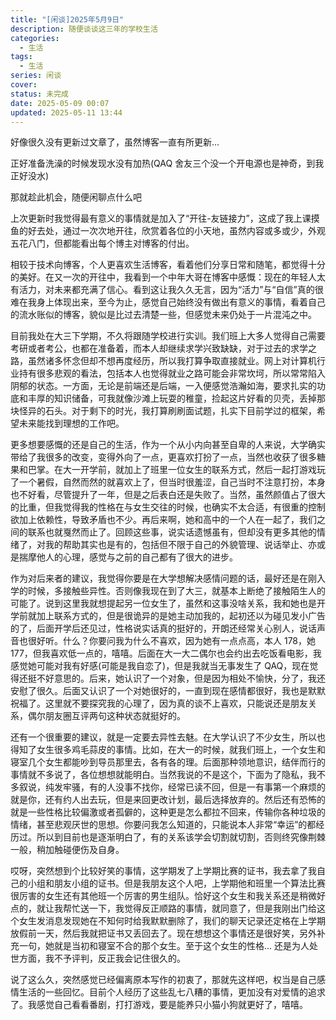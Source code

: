 ```yaml
---
title: "[闲谈]2025年5月9日"
description: 随便谈谈这三年的学校生活
categories:
  - 生活
tags:
  - 生活
series: 闲谈
cover: 
status: 未完成
date: 2025-05-09 00:07
updated: 2025-05-11 13:44
---
```

好像很久没有更新过文章了，虽然博客一直有所更新...

正好准备洗澡的时候发现水没有加热(QAQ 舍友三个没一个开电源也是神奇，到我正好没水)

那就趁此机会，随便闲聊点什么吧

上次更新时我觉得最有意义的事情就是加入了“开往-友链接力”，这成了我上课摸鱼的好去处，通过一次次地开往，欣赏着各位的小天地，虽然内容或多或少，外观五花八门，但都能看出每个博主对博客的付出。

相较于技术向博客，个人更喜欢生活博客，看着他们分享日常和随笔，都觉得十分的美好。在又一次的开往中，我看到一个中年大哥在博客中感慨：现在的年轻人太有活力，对未来都充满了信心。看到这让我久久无言，因为“活力”与“自信”真的很难在我身上体现出来，至今为止，感觉自己始终没有做出有意义的事情，看着自己的流水账似的博客，貌似是比过去清楚一些，但感觉未来仍处于一片混沌之中。

目前我处在大三下学期，不久将跟随学校进行实训。我们班上大多人觉得自己需要考研或者考公，也都在准备着，而本人却继续求学兴致缺缺，对于过去的求学之路，虽然诸多怀念但却不想再度经历，所以我打算争取直接就业。网上对计算机行业持有很多悲观的看法，包括本人也觉得就业之路可能会非常坎坷，所以常常陷入阴郁的状态。一方面，无论是前端还是后端，一入便感觉浩瀚如海，要求扎实的功底和丰厚的知识储备，可我就像沙滩上玩耍的稚童，捡起这片好看的贝壳，丢掉那块怪异的石头。对于剩下的时光，我打算刷刷面试题，扎实下目前学过的框架，希望未来能找到理想的工作吧。

更多想要感慨的还是自己的生活，作为一个从小内向甚至自卑的人来说，大学确实带给了我很多的改变，变得外向了一点，更喜欢打扮了一点，当然也收获了很多糖果和巴掌。在大一开学前，就加上了班里一位女生的联系方式，然后一起打游戏玩了一个暑假，自然而然的就喜欢上了，但当时很羞涩，自己当时不注意打扮，本身也不好看，尽管提升了一年，但是之后表白还是失败了。当然，虽然颜值占了很大的比重，但我觉得我的性格在与女生交往的时候，也确实不太合适，有很重的控制欲加上依赖性，导致矛盾也不少。再后来啊，她和高中的一个人在一起了，我们之间的联系也就戛然而止了。回顾这些事，说实话遗憾虽有，但却没有更多其他的情绪了，对我的帮助其实也是有的，包括但不限于自己的外貌管理、说话举止、亦或是揣摩他人的心理，感觉与之前的自己都有了很大的进步。

作为对后来者的建议，我觉得你要是在大学想解决感情问题的话，最好还是在刚入学的时候，多接触些异性。否则像我现在到了大三，就基本上断绝了接触陌生人的可能了。说到这里我就想提起另一位女生了，虽然和这事没啥关系，我和她也是开学前就加上联系方式的，但是很诡异的是她主动加我的，起初还以为碰见发小广告的了，后面开学后还见过，性格说实话真的挺好的，开朗还经常关心别人，说话声音也很好听。什么？你要问我为什么不喜欢，因为她有一点点高，本人 178，她 177，但我喜欢低一点的，嘻嘻。后面在大一大二偶尔也会约出去吃饭看电影，我感觉她可能对我有好感(可能是我自恋了)，但是我就当无事发生了 QAQ，现在觉得还挺不好意思的。后来，她认识了一个对象，但是因为相处不愉快，分了，我还安慰了很久。后面又认识了一个对她很好的，一直到现在感情都很好，我也是默默祝福了。这里就不要探究我的心理了，因为真的谈不上喜欢，只能说还是朋友关系，偶尔朋友圈互评两句这种状态就挺好的。

还有一个很重要的建议，就是一定要去异性去魅。在大学认识了不少女生，所以也得知了女生很多鸡毛蒜皮的事情。比如，在大一的时候，就我们班上，一个女生和寝室几个女生都能吵到导员那里去，各有各的理。后面那种领地意识，结伴而行的事情就不多说了，各位想想就能明白。当然我说的不是这个，下面为了隐私，我不多叙说，纯发牢骚，有的人没事不找你，经常已读不回，但是一有事第一个麻烦的就是你，还有约人出去玩，但是来回更改计划，最后选择放弃的。然后还有恐怖的就是一些性格比较偏激或者孤僻的，这种更是怎么都拉不回来，传输你各种垃圾的情绪，甚至悲观厌世的思想。你要问我怎么知道的，只能说本人非常“幸运”的都经历过。所以到目前也是逐渐明白了，有的关系该学会切割就切割，否则终究像荆棘一般，稍加触碰便伤及自身。

哎呀，突然想到个比较好笑的事情，这学期发了上学期比赛的证书，我去拿了我自己的小组和朋友小组的证书。但是我朋友这个人吧，上学期他和班里一个算法比赛很厉害的女生还有其他班一个厉害的男生组队。恰好这个女生和我关系还是稍微好点的，就让我帮忙送一下，我觉得反正顺路的事情，就同意了，但是我刚出门给这个女生发消息发现她在不知何时给我默默删除了，我们的聊天记录还定格在上学期放假前一天，然后我就把证书又丢回去了。现在想想这个事情还是很好笑，另外补充一句，她就是当初和寝室不合的那个女生。至于这个女生的性格... 还是为人处世方面，我不予评判，反正我会记住很久的。

说了这么久，突然感觉已经偏离原本写作的初衷了，那就先这样吧，权当是自己感情生活的一些回忆。目前个人经历了这些乱七八糟的事情，更加没有对爱情的追求了。我感觉自己看看番剧，打打游戏，要是能养只小猫小狗就更好了，嘻嘻。
